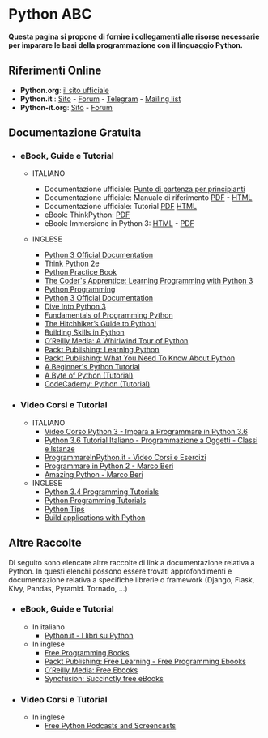 # Python ABC

**Questa pagina si propone di fornire i collegamenti alle risorse necessarie per imparare le basi della programmazione con il linguaggio Python.**

## Riferimenti Online
* **Python.org**: [il sito ufficiale](https://docs.python.org)
* **Python.it** : [Sito](http://www.python.it/) - [Forum](http://www.python.it/forum) - [Telegram](https://t.me/pythonita) - [Mailing list](http://www.python.it/comunita/mailing-list/)
* **Python-it.org**: [Sito](http://www.python-it.org) - [Forum](http://www.python-it.org/forum)

## Documentazione Gratuita

* ### eBook, Guide e Tutorial
  * ITALIANO
      * Documentazione ufficiale: [Punto di partenza per principianti](http://python.it/doc/newbie/)
      * Documentazione ufficiale: Manuale di riferimento [PDF](http://docs.python.it/paper-a4/ref.pdf) - [HTML](http://docs.python.it/paper-a4/ref-html.tar.gz)
	  * Documentazione ufficiale: Tutorial [PDF](http://docs.python.it/paper-a4/tut.pdf) [HTML](http://docs.python.it/paper-a4/lib-html.tar.gz)
      * eBook: ThinkPython: [PDF](https://github.com/AllenDowney/ThinkPythonItalian/blob/master/thinkpython_italian.pdf)
      * eBook: Immersione in Python 3: [HTML](http://gpiancastelli.altervista.org/dip3-it/) - [PDF](http://gpiancastelli.altervista.org/dip3-it/d/diveintopython3-it-pdf-latest.zip)

  * INGLESE

      * [Python 3 Official Documentation](https://docs.python.org/3/download.html)
      * [Think Python 2e](http://greenteapress.com/wp/think-python-2e/)
      * [Python Practice Book](https://anandology.com/python-practice-book/index.html)
      * [The Coder's Apprentice: Learning Programming with Python 3](http://www.spronck.net/pythonbook/)
      * [Python Programming](https://upload.wikimedia.org/wikipedia/commons/9/91/Python_Programming.pdf)
      * [Python 3 Official Documentation](http://pymbook.readthedocs.io/en/py3/)
      * [Dive Into Python 3](http://getpython3.com/diveintopython3/)
      * [Fundamentals of Programming Python](http://python.cs.southern.edu/pythonbook/pythonbook.pdf)
      * [The Hitchhiker’s Guide to Python!](http://docs.python-guide.org/en/latest/)
      * [Building Skills in Python](http://www.itmaybeahack.com/book/python-2.6/latex/BuildingSkillsinPython.pdf)
      * [O’Reilly Media: A Whirlwind Tour of Python](vhttp://www.oreilly.com/programming/free/files/a-whirlwind-tour-of-python.pdf)
      * [Packt Publishing: Learning Python](https://www.packtpub.com/packt/free-ebook/learning-python)
      * [Packt Publishing: What You Need To Know About Python](https://www.packtpub.com/packt/free-ebook/what-you-need-know-about-python)
      * [A Beginner's Python Tutorial](https://en.wikibooks.org/wiki/A_Beginner%27s_Python_Tutorial)
      * [A Byte of Python (Tutorial)](https://python.swaroopch.com/first_steps.html)
      * [CodeCademy: Python (Tutorial)](https://www.codecademy.com/learn/python)

* ### Video Corsi e Tutorial
  * ITALIANO
      * [Video Corso Python 3 - Impara a Programmare in Python 3.6](https://www.youtube.com/playlist?list=PLHUQL6-_n9Zes1VLMgJbLa8IIOHT9x4Nu)
      * [Python 3.6 Tutorial Italiano - Programmazione a Oggetti - Classi e Istanze](https://www.youtube.com/watch?v=nmoJf-Ei4TA&list=PLHUQL6-_n9ZdD3JMKg4On4NFh8bBg3Ckn)
      * [ProgrammareInPython.it - Video Corsi e Esercizi](https://www.programmareinpython.it/programmare-in-python/)
      * [Programmare in Python 2 - Marco Beri](https://www.youtube.com/playlist?list=PLC4DEDAECF24B855D)
      * [Amazing Python - Marco Beri](https://www.youtube.com/watch?v=O0DLSD5o5VU&list=PLu-RPGHOxmPVN7WbrlmO6Vc2gb8djB3_n)
  * INGLESE
      * [Python 3.4 Programming Tutorials](https://www.youtube.com/playlist?list=PL6gx4Cwl9DGAcbMi1sH6oAMk4JHw91mC_)
      * [Python Programming Tutorials](https://www.youtube.com/playlist?list=PLEA1FEF17E1E5C0DA)
      * [Python Tips](https://www.youtube.com/playlist?list=PLP8GkvaIxJP3ignHY_Dq7bFsvwzAcqZ1i)
      * [Build applications with Python](https://www.youtube.com/playlist?list=PL41psiCma00wwvtQyLFMFpzWxUYmSZwZy)

## Altre Raccolte
Di seguito sono elencate altre raccolte di link a documentazione relativa a Python.
In questi elenchi possono essere trovati approfondimenti e documentazione relativa a specifiche librerie o framework (Django, Flask, Kivy, Pandas, Pyramid. Tornado, ...)

* ### eBook, Guide e Tutorial
  * In italiano
      * [Python.it - I libri su Python](http://www.python.it/doc/libri/)
  * In inglese
      * [Free Programming Books](https://github.com/EbookFoundation/free-programming-books/blob/master/free-podcasts-screencasts-en.md#python)
      * [Packt Publishing: Free Learning - Free Programming Ebooks](https://www.packtpub.com/packt/offers/free-learning)
      * [O’Reilly Media: Free Ebooks](http://www.oreilly.com/free/reports.html)
      * [Syncfusion: Succinctly free eBooks](https://www.syncfusion.com/ebooks)

*  ### Video Corsi e Tutorial
   * In inglese 
      * [Free Python Podcasts and Screencasts](https://github.com/EbookFoundation/free-programming-books/blob/master/free-podcasts-screencasts-en.md#python)

